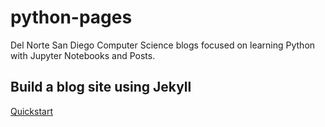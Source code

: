 # python-pages
Del Norte San Diego Computer Science blogs focused on learning Python with Jupyter Notebooks and Posts.

## Build a blog site using Jekyll
[Quickstart](https://docs.github.com/en/pages/quickstart)
